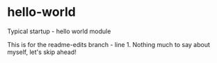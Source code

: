 # hello-world
Typical startup - hello world module

This is for the readme-edits branch - line 1.
Nothing much to say about myself, let's skip ahead!
